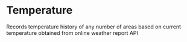 # Temperature
Records temperature history of any number of areas based on current temperature obtained from online weather report API
